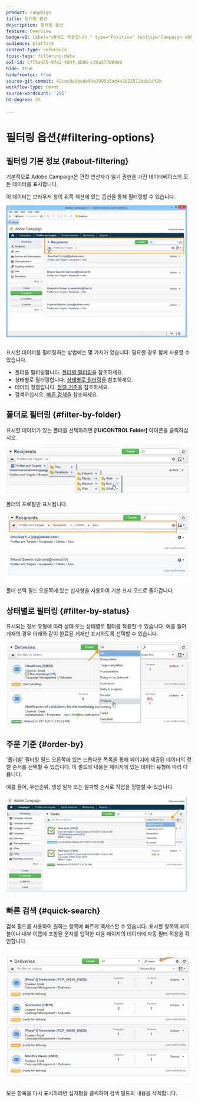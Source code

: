 ```yaml
---
product: campaign
title: 필터링 옵션
description: 필터링 옵션
feature: Overview
badge-v8: label="v8에도 적용됩니다." type="Positive" tooltip="Campaign v8에도 적용됩니다."
audience: platform
content-type: reference
topic-tags: filtering-data
exl-id: cf75a435-97e2-4d4f-8b9b-c30a57390deb
hide: true
hidefromtoc: true
source-git-commit: 42cec0e9bede94a2995a5ad442822512bda14f2b
workflow-type: tm+mt
source-wordcount: '291'
ht-degree: 3%

---
```


# 필터링 옵션{#filtering-options}



## 필터링 기본 정보 {#about-filtering}

기본적으로 Adobe Campaign은 관련 연산자가 읽기 권한을 가진 데이터베이스의 모든 데이터를 표시합니다.

이 데이터는 브라우저 창의 위쪽 섹션에 있는 옵션을 통해 필터링할 수 있습니다.

![](assets/filter_web_zone.png)

표시할 데이터를 필터링하는 방법에는 몇 가지가 있습니다. 필요한 경우 함께 사용할 수 있습니다.

* 폴더를 필터링합니다. [폴더별 필터링](#filter-by-folder)을 참조하세요.
* 상태별로 필터링합니다. [상태별로 필터링](#filter-by-status)을 참조하세요.
* 데이터 정렬입니다. [정렬 기준](#order-by)을 참조하세요.
* 검색하십시오. [빠른 검색](#quick-search)을 참조하세요.

## 폴더로 필터링 {#filter-by-folder}

표시할 데이터가 있는 폴더를 선택하려면 **[!UICONTROL Folder]** 아이콘을 클릭하십시오.

![](assets/filter_web_select_folder.png)

폴더의 프로필만 표시됩니다.

![](assets/filter_web_folder_display.png)

폴더 선택 필드 오른쪽에 있는 십자형을 사용하여 기본 표시 모드로 돌아갑니다.

## 상태별로 필터링 {#filter-by-status}

표시되는 정보 유형에 따라 상태 또는 상태별로 필터를 적용할 수 있습니다. 예를 들어 게재의 경우 아래와 같이 완료된 게재만 표시하도록 선택할 수 있습니다.

![](assets/d_ncs_user_interface_filter_delivery.png)

## 주문 기준 {#order-by}

&#39;폴더별&#39; 필터링 필드 오른쪽에 있는 드롭다운 목록을 통해 페이지에 제공된 데이터의 정렬 순서를 선택할 수 있습니다. 이 필드의 내용은 페이지에 있는 데이터 유형에 따라 다릅니다.

예를 들어, 우선순위, 생성 일자 또는 알파벳 순서로 작업을 정렬할 수 있습니다.

![](assets/order_data_sample.png)

## 빠른 검색 {#quick-search}

검색 필드를 사용하여 원하는 항목에 빠르게 액세스할 수 있습니다. 표시할 항목의 레이블이나 내부 이름에 포함된 문자를 입력한 다음 페이지의 데이터에 자동 필터 적용을 확인합니다.

![](assets/d_ncs_user_interface_filter_search.png)

모든 항목을 다시 표시하려면 십자형을 클릭하여 검색 필드의 내용을 삭제합니다.

